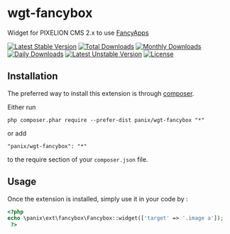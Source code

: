 wgt-fancybox
===========
Widget for PIXELION CMS 2.x to use [FancyApps](http://www.fancyapps.com/)

[![Latest Stable Version](https://poser.pugx.org/panix/wgt-fancybox/v/stable)](https://packagist.org/packages/panix/wgt-fancybox) [![Total Downloads](https://poser.pugx.org/panix/wgt-fancybox/downloads)](https://packagist.org/packages/panix/wgt-fancybox) [![Monthly Downloads](https://poser.pugx.org/panix/wgt-fancybox/d/monthly)](https://packagist.org/packages/panix/wgt-fancybox) [![Daily Downloads](https://poser.pugx.org/panix/wgt-fancybox/d/daily)](https://packagist.org/packages/panix/wgt-fancybox) [![Latest Unstable Version](https://poser.pugx.org/panix/wgt-fancybox/v/unstable)](https://packagist.org/packages/panix/wgt-fancybox) [![License](https://poser.pugx.org/panix/wgt-fancybox/license)](https://packagist.org/packages/panix/wgt-fancybox)

Installation
------------

The preferred way to install this extension is through [composer](http://getcomposer.org/download/).

Either run

```
php composer.phar require --prefer-dist panix/wgt-fancybox "*"
```

or add

```
"panix/wgt-fancybox": "*"
```

to the require section of your `composer.json` file.



Usage
-----

Once the extension is installed, simply use it in your code by :

```php
<?php
echo \panix\ext\fancybox\Fancybox::widget(['target' => '.image a']);
 ?>
```

